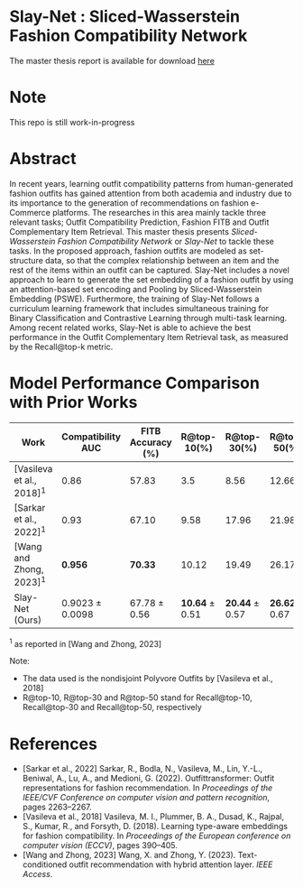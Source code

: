 # Slay-Net : Sliced-Wasserstein Fashion Compatibility Network 
The master thesis report is available for download [here](https://drive.google.com/uc?export=view&id=1ebi9lRB-oy2W5zTkF-MNlVpTy8g5Jf8E)

# Note
This repo is still work-in-progress


# Abstract
In recent years, learning outfit compatibility patterns from human-generated fashion outfits has gained attention from 
both academia and industry due to its importance to the generation of recommendations on fashion e-Commerce platforms. 
The researches in this area mainly tackle three relevant tasks; Outfit Compatibility Prediction, Fashion FITB 
and Outfit Complementary Item Retrieval. 
This master thesis presents *Sliced-Wasserstein Fashion Compatibility Network* or *Slay-Net* to tackle these tasks. 
In the proposed approach, fashion outfits are modeled as set-structure data, so that the complex relationship 
between an item and the rest of the items within an outfit can be captured. Slay-Net includes a novel approach 
to learn to generate the set embedding of a fashion outfit by using an attention-based set encoding and 
Pooling by Sliced-Wasserstein Embedding (PSWE). Furthermore, the training of Slay-Net follows 
a curriculum learning framework that includes simultaneous training for Binary Classification and 
Contrastive Learning through multi-task learning. Among recent related works, Slay-Net is able to achieve 
the best performance in the Outfit Complementary Item Retrieval task, as measured by the Recall@top-k metric.


# Model Performance Comparison with Prior Works

| Work                                | Compatibility AUC | FITB Accuracy (%) | R@top-10(%)       | R@top-30(%)       | R@top-50(%)       |
|-------------------------------------|-------------------|-------------------|-------------------|-------------------|-------------------|
| [Vasileva et al., 2018]<sup>1</sup> | 0.86              | 57.83             | 3.5               | 8.56              | 12.66             |
| [Sarkar et al., 2022]<sup>1</sup> | 0.93              | 67.10             | 9.58              | 17.96             | 21.98             |
| [Wang and Zhong, 2023]<sup>1</sup> | **0.956**         | **70.33**         | 10.12             | 19.49             | 26.17             |
| Slay-Net (Ours) | 0.9023 &#177;  0.0098 | 67.78 &#177;  0.56 | **10.64** &#177; 0.51 | **20.44** &#177; 0.57 | **26.62** &#177;  0.67 |
<sup>1</sup> as reported in [Wang and Zhong, 2023]

Note:
- The data used is the nondisjoint Polyvore Outfits by [Vasileva et al., 2018]
- R@top-10, R@top-30 and R@top-50 stand for Recall@top-10, Recall@top-30 and Recall@top-50, respectively

# References 
* [Sarkar et al., 2022] Sarkar, R., Bodla, N., Vasileva, M., Lin, Y.-L., Beniwal, A., Lu, A., and Medioni, G. (2022). Outfittransformer: Outfit representations for fashion recommendation. In *Proceedings of the IEEE/CVF Conference on computer vision and pattern recognition*, pages 2263–2267.
* [Vasileva et al., 2018] Vasileva, M. I., Plummer, B. A., Dusad, K., Rajpal, S., Kumar, R., and Forsyth, D. (2018). Learning type-aware embeddings for fashion compatibility. In *Proceedings of the European conference on computer vision (ECCV)*, pages 390–405.
* [Wang and Zhong, 2023] Wang, X. and Zhong, Y. (2023). Text-conditioned outfit recommendation with hybrid attention layer. *IEEE Access*.
